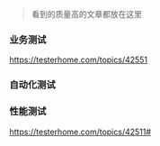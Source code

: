 > 看到的质量高的文章都放在这里

### 业务测试
https://testerhome.com/topics/42551
### 自动化测试


### 性能测试
https://testerhome.com/topics/42511#
